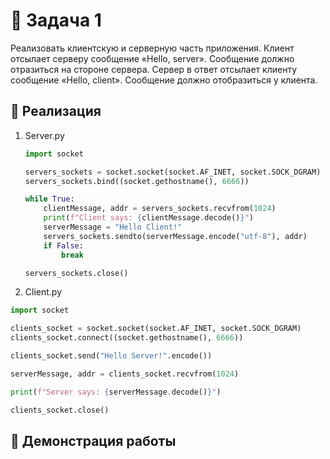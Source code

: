 #  🗿 Задача 1 
Реализовать клиентскую и серверную часть приложения. Клиент отсылает серверу сообщение «Hello, server». Сообщение должно отразиться на стороне сервера. Сервер в ответ отсылает клиенту сообщение «Hello, client». Сообщение должно отобразиться у клиента.

## 🥸 Реализация
1. Server.py
   
   ```python
   import socket

   servers_sockets = socket.socket(socket.AF_INET, socket.SOCK_DGRAM)
   servers_sockets.bind((socket.gethostname(), 6666))
   
   while True:
       clientMessage, addr = servers_sockets.recvfrom(1024)
       print(f"Client says: {clientMessage.decode()}")
       serverMessage = "Hello Client!"
       servers_sockets.sendto(serverMessage.encode("utf-8"), addr)
       if False:
           break

   servers_sockets.close()

2. Client.py
```python
import socket

clients_socket = socket.socket(socket.AF_INET, socket.SOCK_DGRAM)
clients_socket.connect((socket.gethostname(), 6666))

clients_socket.send("Hello Server!".encode())

serverMessage, addr = clients_socket.recvfrom(1024)

print(f"Server says: {serverMessage.decode()}")

clients_socket.close()
```

## 🤡 Демонстрация работы




